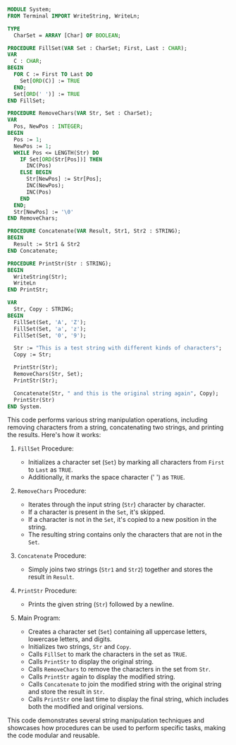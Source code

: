 ```modula-2
MODULE System;
FROM Terminal IMPORT WriteString, WriteLn;

TYPE
  CharSet = ARRAY [Char] OF BOOLEAN;

PROCEDURE FillSet(VAR Set : CharSet; First, Last : CHAR);
VAR
  C : CHAR;
BEGIN
  FOR C := First TO Last DO
    Set[ORD(C)] := TRUE
  END;
  Set[ORD(' ')] := TRUE
END FillSet;

PROCEDURE RemoveChars(VAR Str, Set : CharSet);
VAR
  Pos, NewPos : INTEGER;
BEGIN
  Pos := 1;
  NewPos := 1;
  WHILE Pos <= LENGTH(Str) DO
    IF Set[ORD(Str[Pos])] THEN
      INC(Pos)
    ELSE BEGIN
      Str[NewPos] := Str[Pos];
      INC(NewPos);
      INC(Pos)
    END
  END;
  Str[NewPos] := '\0'
END RemoveChars;

PROCEDURE Concatenate(VAR Result, Str1, Str2 : STRING);
BEGIN
  Result := Str1 & Str2
END Concatenate;

PROCEDURE PrintStr(Str : STRING);
BEGIN
  WriteString(Str);
  WriteLn
END PrintStr;

VAR
  Str, Copy : STRING;
BEGIN
  FillSet(Set, 'A', 'Z');
  FillSet(Set, 'a', 'z');
  FillSet(Set, '0', '9');

  Str := "This is a test string with different kinds of characters";
  Copy := Str;

  PrintStr(Str);
  RemoveChars(Str, Set);
  PrintStr(Str);

  Concatenate(Str, " and this is the original string again", Copy);
  PrintStr(Str)
END System.
```

This code performs various string manipulation operations, including removing characters from a string, concatenating two strings, and printing the results. Here's how it works:

1. `FillSet` Procedure:
   - Initializes a character set (`Set`) by marking all characters from `First` to `Last` as `TRUE`.
   - Additionally, it marks the space character (' ') as `TRUE`.

2. `RemoveChars` Procedure:
   - Iterates through the input string (`Str`) character by character.
   - If a character is present in the `Set`, it's skipped.
   - If a character is not in the `Set`, it's copied to a new position in the string.
   - The resulting string contains only the characters that are not in the `Set`.

3. `Concatenate` Procedure:
   - Simply joins two strings (`Str1` and `Str2`) together and stores the result in `Result`.

4. `PrintStr` Procedure:
   - Prints the given string (`Str`) followed by a newline.

5. Main Program:
   - Creates a character set (`Set`) containing all uppercase letters, lowercase letters, and digits.
   - Initializes two strings, `Str` and `Copy`.
   - Calls `FillSet` to mark the characters in the set as `TRUE`.
   - Calls `PrintStr` to display the original string.
   - Calls `RemoveChars` to remove the characters in the set from `Str`.
   - Calls `PrintStr` again to display the modified string.
   - Calls `Concatenate` to join the modified string with the original string and store the result in `Str`.
   - Calls `PrintStr` one last time to display the final string, which includes both the modified and original versions.

This code demonstrates several string manipulation techniques and showcases how procedures can be used to perform specific tasks, making the code modular and reusable.